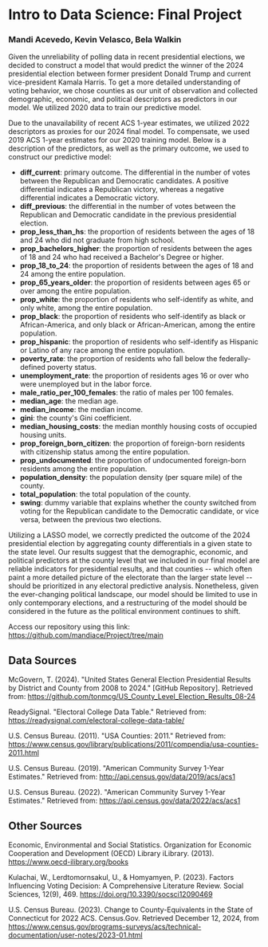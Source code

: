 # Intro to Data Science: Final Project

### Mandi Acevedo, Kevin Velasco, Bela Walkin

Given the unreliability of polling data in recent presidential elections, we decided to construct a model that would predict the winner of the 2024 presidential election between former president Donald Trump and current vice-president Kamala Harris. To get a more detailed understanding of voting behavior, we chose counties as our unit of observation and collected demographic, economic, and political descriptors as predictors in our model. We utilized 2020 data to train our predictive model.

Due to the unavailability of recent ACS 1-year estimates, we utilized 2022 descriptors as proxies for our 2024 final model. To compensate, we used 2019 ACS 1-year estimates for our 2020 training model. Below is a description of the predictors, as well as the primary outcome, we used to construct our predictive model:

-   **diff_current**: primary outcome. The differential in the number of votes between the Republican and Democratic candidates. A positive differential indicates a Republican victory, whereas a negative differential indicates a Democratic victory.
-   **diff_previous**: the differential in the number of votes between the Republican and Democratic candidate in the previous presidential election.
-   **prop_less_than_hs**: the proportion of residents between the ages of 18 and 24 who did not graduate from high school.
-   **prop_bachelors_higher**: the proportion of residents between the ages of 18 and 24 who had received a Bachelor's Degree or higher.
-   **prop_18_to_24**: the proportion of residents between the ages of 18 and 24 among the entire population.
-   **prop_65_years_older**: the proportion of residents between ages 65 or over among the entire population.
-   **prop_white**: the proportion of residents who self-identify as white, and only white, among the entire population.
-   **prop_black**: the proportion of residents who self-identify as black or African-America, and only black or African-American, among the entire population.
-   **prop_hispanic**: the proportion of residents who self-identify as Hispanic or Latino of any race among the entire population.
-   **poverty_rate**: the proportion of residents who fall below the federally-defined poverty status.
-   **unemployment_rate**: the proportion of residents ages 16 or over who were unemployed but in the labor force.
-   **male_ratio_per_100_females**: the ratio of males per 100 females.
-   **median_age**: the median age.
-   **median_income**: the median income.
-   **gini**: the county's Gini coefficient.
-   **median_housing_costs**: the median monthly housing costs of occupied housing units.
-   **prop_foreign_born_citizen**: the proportion of foreign-born residents with citizenship status among the entire population.
-   **prop_undocumented**: the proportion of undocumented foreign-born residents among the entire population.
-   **population_density**: the population density (per square mile) of the county.
-   **total_population**: the total population of the county.
-   **swing**: dummy variable that explains whether the county switched from voting for the Republican candidate to the Democratic candidate, or vice versa, between the previous two elections.

Utilizing a LASSO model, we correctly predicted the outcome of the 2024 presidential election by aggregating county differentials in a given state to the state level. Our results suggest that the demographic, economic, and political predictors at the county level that we included in our final model are reliable indicators for presidential results, and that counties -- which often paint a more detailed picture of the electorate than the larger state level -- should be prioritized in any electoral predictive analysis. Nonetheless, given the ever-changing political landscape, our model should be limited to use in only contemporary elections, and a restructuring of the model should be considered in the future as the political environment continues to shift.

Access our repository using this link: <https://github.com/mandiace/Project/tree/main>

## Data Sources

McGovern, T. (2024). "United States General Election Presidential Results by District and County from 2008 to 2024." [GitHub Repository]. Retrieved from: <https://github.com/tonmcg/US_County_Level_Election_Results_08-24> 

ReadySignal. "Electoral College Data Table." Retrieved from: <https://readysignal.com/electoral-college-data-table/>

U.S. Census Bureau. (2011). "USA Counties: 2011." Retrieved from: <https://www.census.gov/library/publications/2011/compendia/usa-counties-2011.html>

U.S. Census Bureau. (2019). "American Community Survey 1-Year Estimates." Retrieved from: <http://api.census.gov/data/2019/acs/acs1>

U.S. Census Bureau. (2022). "American Community Survey 1-Year Estimates." Retrieved from: <https://api.census.gov/data/2022/acs/acs1>


## Other Sources

Economic, Environmental and Social Statistics. Organization for Economic Cooperation and Development (OECD) Library iLibrary. (2013). https://www.oecd-ilibrary.org/books 

Kulachai, W., Lerdtomornsakul, U., & Homyamyen, P. (2023). Factors Influencing Voting Decision: A Comprehensive Literature Review. Social Sciences, 12(9), 469. https://doi.org/10.3390/socsci12090469

U.S. Census Bureau. (2023). Change to County-Equivalents in the State of Connecticut for 2022 ACS. Census.Gov. Retrieved December 12, 2024, from https://www.census.gov/programs-surveys/acs/technical-documentation/user-notes/2023-01.html
